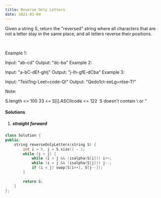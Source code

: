 ```yaml
---
title: Reverse Only Letters
date: 2021-01-04
---
```

Given a string S, return the "reversed" string where all characters that are not a letter stay in the same place, and all letters reverse their positions.

 

Example 1:

Input: "ab-cd"
Output: "dc-ba"
Example 2:

Input: "a-bC-dEf-ghIj"
Output: "j-Ih-gfE-dCba"
Example 3:

Input: "Test1ng-Leet=code-Q!"
Output: "Qedo1ct-eeLg=ntse-T!"
 

Note:

S.length <= 100
33 <= S[i].ASCIIcode <= 122 
S doesn't contain \ or "

#### Solutions

1. ##### straight forward

```cpp
class Solution {
public:
    string reverseOnlyLetters(string S) {
        int i = 0, j = S.size() - 1;
        while (i < j) {
            while (i < j && !isalpha(S[i])) i++;
            while (i < j && !isalpha(S[j])) j--;
            if (i < j) swap(S[i++], S[j--]);
        }
        
        return S;
    }
};
```